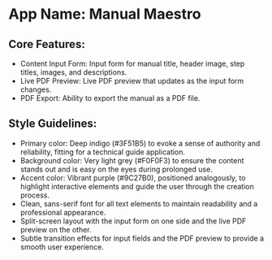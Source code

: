 # **App Name**: Manual Maestro

## Core Features:

- Content Input Form: Input form for manual title, header image, step titles, images, and descriptions.
- Live PDF Preview: Live PDF preview that updates as the input form changes.
- PDF Export: Ability to export the manual as a PDF file.

## Style Guidelines:

- Primary color: Deep indigo (#3F51B5) to evoke a sense of authority and reliability, fitting for a technical guide application.
- Background color: Very light grey (#F0F0F3) to ensure the content stands out and is easy on the eyes during prolonged use.
- Accent color: Vibrant purple (#9C27B0), positioned analogously, to highlight interactive elements and guide the user through the creation process.
- Clean, sans-serif font for all text elements to maintain readability and a professional appearance.
- Split-screen layout with the input form on one side and the live PDF preview on the other.
- Subtle transition effects for input fields and the PDF preview to provide a smooth user experience.